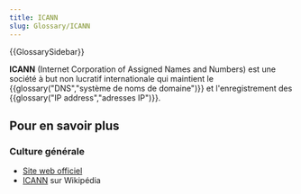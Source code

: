 ```yaml
---
title: ICANN
slug: Glossary/ICANN
---
```


{{GlossarySidebar}}

**ICANN** (Internet Corporation of Assigned Names and Numbers) est une société à but non lucratif internationale qui maintient le {{glossary("DNS","système de noms de domaine")}} et l'enregistrement des {{glossary("IP address","adresses IP")}}.

## Pour en savoir plus

### Culture générale

- [Site web officiel](https://www.icann.org/)
- [ICANN](https://fr.wikipedia.org/wiki/ICANN) sur Wikipédia
